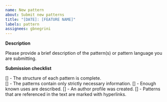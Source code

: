 ```yaml
---
name: New pattern
about: Submit new patterns
title: "[DATE]: [FEATURE NAME]"
labels: pattern
assignees: gbnegrini
---
```


**Description**

Please provide a brief description of the pattern(s) or pattern language you are submitting.

**Submission checklist**

[] - The structure of each pattern is complete.    
[] - The patterns contain only strictly necessary information.
[] - Enough known uses are described.
[] - An author profile was created.
[] - Patterns that are referenced in the text are marked with hyperlinks.
